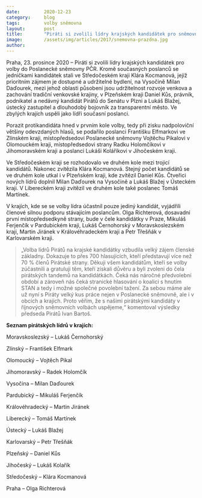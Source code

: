 ```yaml
---
date:         2020-12-23
category:     blog
tags:         volby sněmovna
layout:       post
title:        "Piráti si zvolili lídry krajských kandidátek pro sněmovní volby 2021"
image:        /assets/img/articles/2017/snemovna-prazdna.jpg
author:       
---
```




Praha, 23. prosince 2020 – Piráti si zvolili lídry krajských kandidátek pro volby do Poslanecké sněmovny PČR. Kromě současných poslanců se jedničkami kandidátek stali ve Středočeském kraji Klára Kocmanová, jejíž prioritním zájmem je dostupné a udržitelné bydlení, na Vysočině Milan Daďourek, mezi jehož oblasti působení jsou udržitelnost rozvoje venkova a zachování tradiční venkovské krajiny, v Plzeňském kraji Daniel Kůs, právník, podnikatel a nedávný kandidát Pirátů do Senátu v Plzni a Lukáš Blažej, ústecký zastupitel a dlouhodobý bojovník za transparentní město. Ve zbylých krajích uspěli jako lídři současní poslanci. 

Porazit protikandidáta hned v prvním kole volby, tedy při zisku nadpoloviční většiny odevzdaných hlasů, se podařilo poslanci Františku Elfmarkovi ve Zlínském kraji, místopředsedovi Poslanecké sněmovny Vojtěchu Pikalovi v Olomouckém kraji, místopředsedovi strany Radku Holomčíkovi v Jihomoravském kraji a poslanci Lukáši Koláříkovi v Jihočeském kraji.

Ve Středočeském kraji se rozhodovalo ve druhém kole mezi trojicí kandidátů. Nakonec zvítězila Klára Kocmanová. Stejný počet kandidátů se ve druhém kole utkal i v Plzeňském kraji, kde zvítězil Daniel Kůs. Čtveřici nových lídrů doplnil Milan Daďourek na Vysočině a Lukáš Blažej v Ústeckém kraji. V Libereckém kraji zvítězil ve druhém kole také poslanec Tomáš Martínek.

V krajích, kde se se volby lídra účastnil pouze jediný kandidát, vyjádřili členové silnou podporu stávajícím poslancům. Olga Richterová, dosavadní první místopředsedkyně strany, bude v čele kandidátky v Praze, Mikuláš Ferjenčík v Pardubickém kraji, Lukáš Černohorský v Moravskoslezském kraji, Martin Jiránek v Královéhradeckém kraji a Petr Třešňák v Karlovarském kraji. 

> „Volba lídrů Pirátů na krajské kandidátky vzbudila velký zájem členské základny. Dokazuje to přes 700 hlasujících, kteří představují více než 70 % členů Pirátské strany. Děkuji všem kandidátům, kteří se volby zúčastnili a gratuluji těm, kteří získali důvěru a byli zvoleni do čela pirátských tandemů na kandidátkách. Čeká nás náročné předvolební období a zároveň nás čeká stranické hlasování o koalici s hnutím STAN a tedy i možné společné povolební tažení. Za sebou máme ale už nyní s Piráty velký kus práce nejen v Poslanecké sněmovně, ale i v obcích a krajích. Proto věřím, že s našimi pirátskými kandidáty v říjnových sněmovních volbách uspějeme,“ komentoval výsledky předseda Pirátů Ivan Bartoš.

**Seznam pirátských lídrů v krajích:**

Moravskoslezský – Lukáš Černohorský

Zlínský – František Elfmark

Olomoucký – Vojtěch Pikal

Jihomoravský – Radek Holomčík

Vysočina – Milan Daďourek

Pardubický – Mikuláš Ferjenčík

Královéhradecký – Martin Jiránek

Liberecký – Tomáš Martínek

Ústecký – Lukáš Blažej

Karlovarský – Petr Třešňák

Plzeňský – Daniel Kůs

Jihočeský – Lukáš Kolařík

Středočeský – Klára Kocmanová

Praha – Olga Richterová
